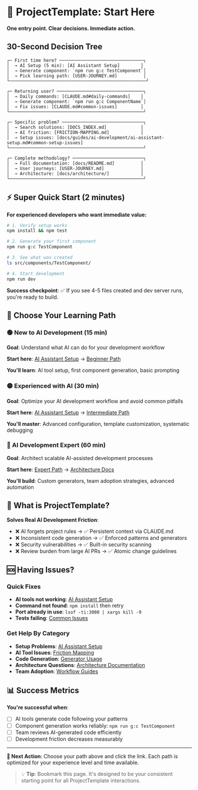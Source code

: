 # 🚀 ProjectTemplate: Start Here

**One entry point. Clear decisions. Immediate action.**

## 30-Second Decision Tree

```text
┌─ First time here? ────────────────────────────────┐
│  → AI Setup (5 min): [AI Assistant Setup]        │
│  → Generate component: `npm run g:c TestComponent`│  
│  → Pick learning path: [USER-JOURNEY.md]          │
└────────────────────────────────────────────────────┘

┌─ Returning user? ─────────────────────────────────┐
│  → Daily commands: [CLAUDE.md#daily-commands]    │
│  → Generate component: `npm run g:c ComponentName`│
│  → Fix issues: [CLAUDE.md#common-issues]         │
└───────────────────────────────────────────────────┘

┌─ Specific problem? ───────────────────────────────┐
│  → Search solutions: [DOCS_INDEX.md]             │
│  → AI friction: [FRICTION-MAPPING.md]            │
│  → Setup issues: [docs/guides/ai-development/ai-assistant-setup.md#common-setup-issues]
└───────────────────────────────────────────────────┘

┌─ Complete methodology? ───────────────────────────┐
│  → Full documentation: [docs/README.md]          │
│  → User journeys: [USER-JOURNEY.md]              │
│  → Architecture: [docs/architecture/]            │
└───────────────────────────────────────────────────┘
```

## ⚡ Super Quick Start (2 minutes)

**For experienced developers who want immediate value:**

```bash
# 1. Verify setup works
npm install && npm test

# 2. Generate your first component  
npm run g:c TestComponent

# 3. See what was created
ls src/components/TestComponent/

# 4. Start development
npm run dev
```

**Success checkpoint**: ✅ If you see 4-5 files created and dev server runs, you're ready to build.

## 🧭 Choose Your Learning Path

### 🟢 New to AI Development (15 min)
**Goal**: Understand what AI can do for your development workflow

**Start here**: [AI Assistant Setup](docs/guides/ai-development/ai-assistant-setup.md) → [Beginner Path](USER-JOURNEY.md#-beginner-path-ai-development-starter)

**You'll learn**: AI tool setup, first component generation, basic prompting

### 🟡 Experienced with AI (30 min) 
**Goal**: Optimize your AI development workflow and avoid common pitfalls

**Start here**: [AI Assistant Setup](docs/guides/ai-development/ai-assistant-setup.md) → [Intermediate Path](USER-JOURNEY.md#-intermediate-path-ai-workflow-optimizer)

**You'll master**: Advanced configuration, template customization, systematic debugging

### 🔴 AI Development Expert (60 min)
**Goal**: Architect scalable AI-assisted development processes

**Start here**: [Expert Path](USER-JOURNEY.md#-expert-path-ai-architecture-master) → [Architecture Docs](docs/architecture/)

**You'll build**: Custom generators, team adoption strategies, advanced automation

## 🎯 What is ProjectTemplate?

**Solves Real AI Development Friction**:
- ❌ AI forgets project rules → ✅ Persistent context via CLAUDE.md
- ❌ Inconsistent code generation → ✅ Enforced patterns and generators  
- ❌ Security vulnerabilities → ✅ Built-in security scanning
- ❌ Review burden from large AI PRs → ✅ Atomic change guidelines

## 🆘 Having Issues?

### Quick Fixes
- **AI tools not working**: [AI Assistant Setup](docs/guides/ai-development/ai-assistant-setup.md#common-setup-issues)
- **Command not found**: `npm install` then retry
- **Port already in use**: `lsof -ti:3000 | xargs kill -9`
- **Tests failing**: [Common Issues](CLAUDE.md#common-issues)

### Get Help By Category
- **Setup Problems**: [AI Assistant Setup](docs/guides/ai-development/ai-assistant-setup.md)  
- **AI Tool Issues**: [Friction Mapping](FRICTION-MAPPING.md)
- **Code Generation**: [Generator Usage](docs/guides/generators/)
- **Architecture Questions**: [Architecture Documentation](docs/architecture/README.md)
- **Team Adoption**: [Workflow Guides](docs/guides/workflows/)

## 📊 Success Metrics

**You're successful when**:
- [ ] AI tools generate code following your patterns
- [ ] Component generation works reliably: `npm run g:c TestComponent`
- [ ] Team reviews AI-generated code efficiently  
- [ ] Development friction decreases measurably

---

**🎯 Next Action**: Choose your path above and click the link. Each path is optimized for your experience level and time available.

> 💡 **Tip**: Bookmark this page. It's designed to be your consistent starting point for all ProjectTemplate interactions.